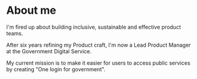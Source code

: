 # About me

I'm fired up about building inclusive, sustainable and effective product teams. 

After six years refining my Product craft, I'm now a Lead Product Manager at the Government Digital Service. 

My current mission is to make it easier for users to access public services by creating "One login for government".
